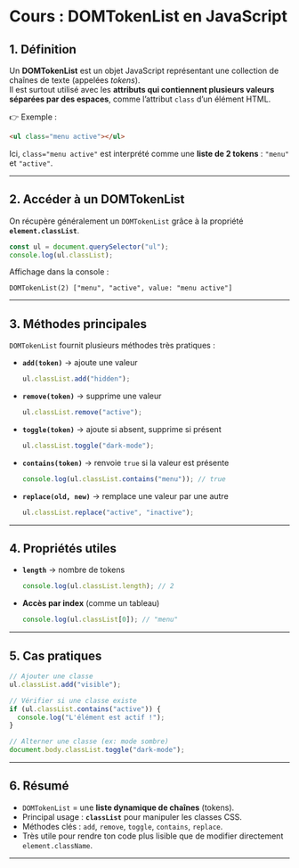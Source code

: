 # Cours : DOMTokenList en JavaScript

## 1. Définition
Un **DOMTokenList** est un objet JavaScript représentant une collection de chaînes de texte (appelées *tokens*).  
Il est surtout utilisé avec les **attributs qui contiennent plusieurs valeurs séparées par des espaces**, comme l’attribut `class` d’un élément HTML.

👉 Exemple :  
```html
<ul class="menu active"></ul>
```
Ici, `class="menu active"` est interprété comme une **liste de 2 tokens** : `"menu"` et `"active"`.

---

## 2. Accéder à un DOMTokenList
On récupère généralement un `DOMTokenList` grâce à la propriété **`element.classList`**.

```js
const ul = document.querySelector("ul");
console.log(ul.classList);
```

Affichage dans la console :
```
DOMTokenList(2) ["menu", "active", value: "menu active"]
```

---

## 3. Méthodes principales
`DOMTokenList` fournit plusieurs méthodes très pratiques :

- **`add(token)`** → ajoute une valeur
  ```js
  ul.classList.add("hidden");
  ```

- **`remove(token)`** → supprime une valeur
  ```js
  ul.classList.remove("active");
  ```

- **`toggle(token)`** → ajoute si absent, supprime si présent
  ```js
  ul.classList.toggle("dark-mode");
  ```

- **`contains(token)`** → renvoie `true` si la valeur est présente
  ```js
  console.log(ul.classList.contains("menu")); // true
  ```

- **`replace(old, new)`** → remplace une valeur par une autre
  ```js
  ul.classList.replace("active", "inactive");
  ```

---

## 4. Propriétés utiles
- **`length`** → nombre de tokens  
  ```js
  console.log(ul.classList.length); // 2
  ```

- **Accès par index** (comme un tableau)
  ```js
  console.log(ul.classList[0]); // "menu"
  ```

---

## 5. Cas pratiques
```js
// Ajouter une classe
ul.classList.add("visible");

// Vérifier si une classe existe
if (ul.classList.contains("active")) {
  console.log("L'élément est actif !");
}

// Alterner une classe (ex: mode sombre)
document.body.classList.toggle("dark-mode");
```

---

## 6. Résumé
- `DOMTokenList` = une **liste dynamique de chaînes** (tokens).  
- Principal usage : **`classList`** pour manipuler les classes CSS.  
- Méthodes clés : `add`, `remove`, `toggle`, `contains`, `replace`.  
- Très utile pour rendre ton code plus lisible que de modifier directement `element.className`.

---